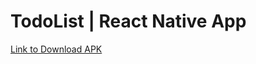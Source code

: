 # TodoList | React Native App

[Link to Download APK](https://www.dropbox.com/s/nkrc34wg4jgqq4k/todo-app.apk?dl=0)
